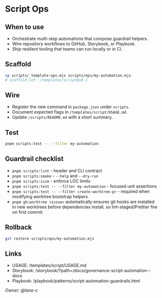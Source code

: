# Script Ops

## When to use

- Orchestrate multi-step automations that compose guardrail helpers.
- Wire repository workflows to GitHub, Storybook, or Playbook.
- Ship resilient tooling that teams can run locally or in CI.

## Scaffold

```bash
cp scripts/_template-ops.mjs scripts/ops/my-automation.mjs
# scaffold_ref: /templates/script@v0.1
```

## Wire

- Register the new command in `package.json` under `scripts`.
- Document expected flags in `/templates/script/USAGE.md`.
- Update `/scripts/README.md` with a short summary.

## Test

```bash
pnpm scripts:test -- --filter my-automation
```

## Guardrail checklist

- `pnpm scripts:lint` - header and CLI contract
- `pnpm scripts:smoke` - `--help` and `--dry-run`
- `pnpm scripts:size` - enforce LOC limits
- `pnpm scripts:test -- --filter my-automation` - focused unit assertions
- `pnpm scripts:test -- --filter create-worktree-pr` - required when modifying worktree bootstrap helpers
- `pnpm gh:worktree <issue>` automatically ensures git hooks are installed in new worktrees before dependencies install, so lint-staged/Prettier fire on first commit.

## Rollback

```bash
git restore scripts/ops/my-automation.mjs
```

## Links

- USAGE: /templates/script/USAGE.md
- Storybook: /storybook/?path=/docs/governance-script-automation--docs
- Playbook: /playbook/patterns/script-automation-guardrails.html

_Owner: @lane-c_
